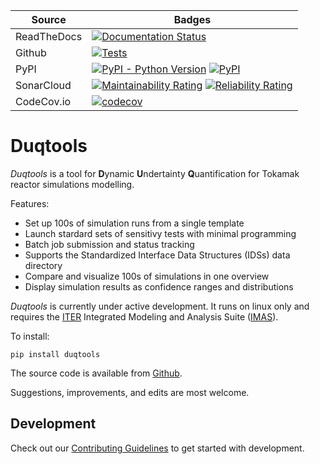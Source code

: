 | Source | Badges |
| --- | --- |
| ReadTheDocs |[![Documentation Status](https://readthedocs.org/projects/duqtools/badge/?version=latest)](https://duqtools.readthedocs.io/en/latest/?badge=latest) |
| Github | [![Tests](https://github.com/CarbonCollective/fusion-dUQtools/actions/workflows/test.yaml/badge.svg)](https://github.com/CarbonCollective/fusion-dUQtools/actions/workflows/test.yaml) |
| PyPI | [![PyPI - Python Version](https://img.shields.io/pypi/pyversions/duqtools)](https://pypi.org/project/duqtools/) [![PyPI](https://img.shields.io/pypi/v/duqtools.svg?style=flat)](https://pypi.org/project/duqtools/) |
| SonarCloud | [![Maintainability Rating](https://sonarcloud.io/api/project_badges/measure?project=CarbonCollective_fusion-dUQtools&metric=sqale_rating)](https://sonarcloud.io/summary/new_code?id=CarbonCollective_fusion-dUQtools) [![Reliability Rating](https://sonarcloud.io/api/project_badges/measure?project=CarbonCollective_fusion-dUQtools&metric=reliability_rating)](https://sonarcloud.io/summary/new_code?id=CarbonCollective_fusion-dUQtools) |
| CodeCov.io | [![codecov](https://codecov.io/gh/CarbonCollective/fusion-dUQtools/branch/main/graph/badge.svg?token=TE9SBYJY8L)](https://codecov.io/gh/CarbonCollective/fusion-dUQtools)

# Duqtools

*Duqtools* is a tool for **D**ynamic **U**ndertainty **Q**uantification for Tokamak reactor simulations modelling.

Features:

- Set up 100s of simulation runs from a single template
- Launch stardard sets of sensitivy tests with minimal programming
- Batch job submission and status tracking
- Supports the Standardized Interface Data Structures (IDSs) data directory
- Compare and visualize 100s of simulations in one overview
- Display simulation results as confidence ranges and distributions

*Duqtools* is currently under active development. It runs on linux only and requires the [ITER](http://iter.org/) Integrated Modeling and Analysis Suite ([IMAS](https://confluence.iter.org/display/IMP)).

To install:

```console
pip install duqtools
```

The source code is available from [Github](https://github.com/CarbonCollective/fusion-dUQtools).

Suggestions, improvements, and edits are most welcome.


## Development

Check out our [Contributing Guidelines](CONTRIBUTING.md#Getting-started-with-development) to get started with development.
